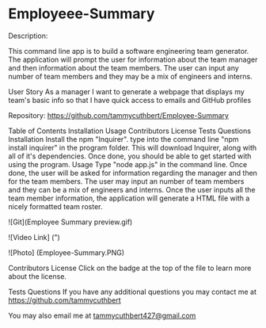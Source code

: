# Employeee-Summary
Description:

This command line app is to build a software engineering team generator. The application will prompt the user for information about the team manager and then information about the team members. The user can input any number of team members and they may be a mix of engineers and interns.

User Story
As a manager I want to generate a webpage that displays my team's basic info so that I have quick access to emails and GitHub profiles

Repository: https://github.com/tammycuthbert/Employee-Summary

Table of Contents
Installation
Usage
Contributors
License
Tests
Questions
Installation
Install the npm "Inquirer". type into the command line "npm install inquirer" in the program folder. This will download Inquirer, along with all of it's dependencies. Once done, you should be able to get started with using the program.
Usage
Type "node app.js" in the command line. Once done, the user will be asked for information regarding the manager and then for the team members. 
The user may input an number of team members and they can be a mix of engineers and interns. Once the user inputs all the team member information, the application will generate a HTML file with a nicely formatted team roster.

![Git](Employee Summary preview.gif)

![Video Link] (")

![Photo] (Employee-Summary.PNG)

Contributors
License
Click on the badge at the top of the file to learn more about the license.

Tests
Questions
If you have any additional questions you may contact me at https://github.com/tammycuthbert

You may also email me at tammycuthbert427@gmail.com
